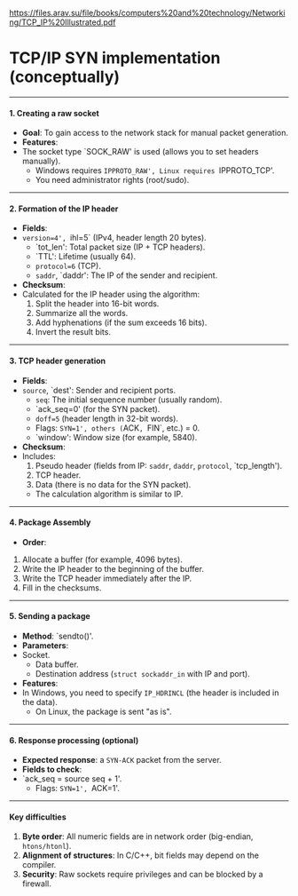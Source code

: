 https://files.arav.su/file/books/computers%20and%20technology/Networking/TCP_IP%20Illustrated.pdf

# **TCP/IP SYN implementation (conceptually)**

---

#### **1. Creating a raw socket**
- **Goal**: To gain access to the network stack for manual packet generation.
- **Features**:
- The socket type `SOCK_RAW' is used (allows you to set headers manually).
  - Windows requires `IPPROTO_RAW', Linux requires `IPPROTO_TCP'.
  - You need administrator rights (root/sudo).

---

#### **2. Formation of the IP header**
- **Fields**:
- `version=4', `ihl=5` (IPv4, header length 20 bytes).
  - `tot_len': Total packet size (IP + TCP headers).
  - `TTL': Lifetime (usually 64).
  - `protocol=6` (TCP).
  - `saddr`, `daddr': The IP of the sender and recipient.
- **Checksum**:
- Calculated for the IP header using the algorithm:
    1. Split the header into 16-bit words.
    2. Summarize all the words.
    3. Add hyphenations (if the sum exceeds 16 bits).
    4. Invert the result bits.

---

#### **3. TCP header generation**
- **Fields**:
- `source`, `dest': Sender and recipient ports.
  - `seq`: The initial sequence number (usually random).
  - `ack_seq=0' (for the SYN packet).
  - `doff=5` (header length in 32-bit words).
  - Flags: `SYN=1', others (`ACK`, `FIN`, etc.) = 0.
  - `window': Window size (for example, 5840).
- **Checksum**:
- Includes:
    1. Pseudo header (fields from IP: `saddr`, `daddr`, `protocol`, `tcp_length').
    2. TCP header.
    3. Data (there is no data for the SYN packet).
  - The calculation algorithm is similar to IP.

---

#### **4. Package Assembly**
- **Order**:
1. Allocate a buffer (for example, 4096 bytes).
2. Write the IP header to the beginning of the buffer.
3. Write the TCP header immediately after the IP.
  4. Fill in the checksums.

---

#### **5. Sending a package**
- **Method**: `sendto()'.
- **Parameters**:
- Socket.
  - Data buffer.
  - Destination address (`struct sockaddr_in` with IP and port).
- **Features**:
- In Windows, you need to specify `IP_HDRINCL` (the header is included in the data).
  - On Linux, the package is sent "as is".

---

#### **6. Response processing (optional)**
- **Expected response**: a `SYN-ACK` packet from the server.
- **Fields to check**:
- `ack_seq = source seq + 1'.
  - Flags: `SYN=1', `ACK=1'.

---

#### **Key difficulties**
1. **Byte order**: All numeric fields are in network order (big-endian, `htons/htonl`).
2. **Alignment of structures**: In C/C++, bit fields may depend on the compiler.
3. **Security**: Raw sockets require privileges and can be blocked by a firewall.